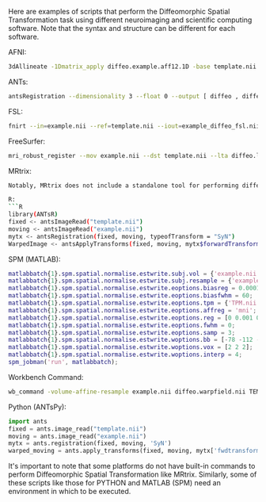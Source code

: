 Here are examples of scripts that perform the Diffeomorphic Spatial Transformation task using different neuroimaging and scientific computing software. Note that the syntax and structure can be different for each software. 

AFNI:
```bash
3dAllineate -1Dmatrix_apply diffeo.example.aff12.1D -base template.nii -source example.nii -prefix example_diffeo_afni.nii
```

ANTs:
```bash
antsRegistration --dimensionality 3 --float 0 --output [ diffeo , diffeoWarped.nii.gz ] --interpolation Linear --use-histogram-matching 0 --winsorize-image-intensities [ 0.005, 0.995 ] --initial-moving-transform [ template.nii.gz , example.nii.gz , 1 ] --transform SyN[ 0.1, 3, 0 ] --metric CC[ template.nii.gz , example.nii.gz , 1, 4 ] --convergence [ 100x100x70x50x20 , 1e-6, 10 ] --shrink-factors 8x4x2x1x1 --smoothing-sigmas 3x2x1x0x0vox
```

FSL:
```bash
fnirt --in=example.nii --ref=template.nii --iout=example_diffeo_fsl.nii --warpres=10,10,10
```

FreeSurfer:
```bash
mri_robust_register --mov example.nii --dst template.nii --lta diffeo.lta --mapmov example_diffeo_freesurfer.nii
```
  
MRtrix:
```bash
Notably, MRtrix does not include a standalone tool for performing diffeomorphic registration.

R:
```R
library(ANTsR)
fixed <- antsImageRead("template.nii")
moving <- antsImageRead("example.nii")
mytx <- antsRegistration(fixed, moving, typeofTransform = "SyN")
WarpedImage <- antsApplyTransforms(fixed, moving, mytx$forwardTransforms)
```

SPM (MATLAB):
```matlab
matlabbatch{1}.spm.spatial.normalise.estwrite.subj.vol = {'example.nii'};
matlabbatch{1}.spm.spatial.normalise.estwrite.subj.resample = {'example.nii'};
matlabbatch{1}.spm.spatial.normalise.estwrite.eoptions.biasreg = 0.0001;
matlabbatch{1}.spm.spatial.normalise.estwrite.eoptions.biasfwhm = 60;
matlabbatch{1}.spm.spatial.normalise.estwrite.eoptions.tpm = {'TPM.nii'};
matlabbatch{1}.spm.spatial.normalise.estwrite.eoptions.affreg = 'mni';
matlabbatch{1}.spm.spatial.normalise.estwrite.eoptions.reg = [0 0.001 0.5 0.05 0.2];
matlabbatch{1}.spm.spatial.normalise.estwrite.eoptions.fwhm = 0;
matlabbatch{1}.spm.spatial.normalise.estwrite.eoptions.samp = 3;
matlabbatch{1}.spm.spatial.normalise.estwrite.woptions.bb = [-78 -112 -70; 78 76 85];
matlabbatch{1}.spm.spatial.normalise.estwrite.woptions.vox = [2 2 2];
matlabbatch{1}.spm.spatial.normalise.estwrite.woptions.interp = 4;
spm_jobman('run', matlabbatch);
```

Workbench Command:
```bash
wb_command -volume-affine-resample example.nii diffeo.warpfield.nii TEMPLATE VolumeAffineResampleMethod::CUBIC example_diffeo_wb.nii -flirt template.nii example.nii
```

Python (ANTsPy):
```python
import ants
fixed = ants.image_read("template.nii")
moving = ants.image_read("example.nii")
mytx = ants.registration(fixed, moving, 'SyN')
warped_moving = ants.apply_transforms(fixed, moving, mytx['fwdtransforms'])
```
It's important to note that some platforms do not have built-in commands to perform Diffeomorphic Spatial Transformation like MRtrix. Similarly, some of these scripts like those for PYTHON and MATLAB (SPM) need an environment in which to be executed.